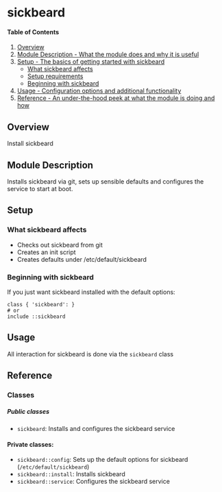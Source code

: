 # sickbeard

#### Table of Contents

1. [Overview](#overview)
2. [Module Description - What the module does and why it is useful](#module-description)
3. [Setup - The basics of getting started with sickbeard](#setup)
    * [What sickbeard affects](#what-sickbeard-affects)
    * [Setup requirements](#setup-requirements)
    * [Beginning with sickbeard](#beginning-with-sickbeard)
4. [Usage - Configuration options and additional functionality](#usage)
5. [Reference - An under-the-hood peek at what the module is doing and how](#reference)

## Overview

Install sickbeard

## Module Description

Installs sickbeard via git, sets up sensible defaults and configures
the service to start at boot.

## Setup

### What sickbeard affects

* Checks out sickbeard from git
* Creates an init script
* Creates defaults under /etc/default/sickbeard


### Beginning with sickbeard

If you just want sickbeard installed with the default options:

    class { 'sickbeard': }
    # or
    include ::sickbeard

## Usage

All interaction for sickbeard is done via the `sickbeard` class

## Reference

### Classes

##### Public classes
* `sickbeard`: Installs and configures the sickbeard service

#### Private classes:
* `sickbeard::config`: Sets up the default options for sickbeard (`/etc/default/sickbeard`)
* `sickbeard::install`: Installs sickbeard
* `sickbeard::service`: Configures the sickbeard service
